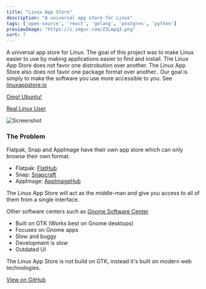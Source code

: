 ```yaml
---
title: "Linux App Store"
description: "A universal app store for Linux"
tags: ['open-source', 'react', 'golang', 'postgres', 'python']
previewImage: "https://i.imgur.com/Z3Lmpq3.png"
sort: 7
---
```


A universal app store for Linux. The goal of this project was to make Linux easier to use by making applications easier to find and install. The Linux App Store does not favor one distrobution over another. The Linux App Store also does not favor one package format over another.. Our goal is simply to make the software you use more accessible to you. See [linuxappstore.io](https://linuxappstore.io/)

[Omg! Ubuntu!](https://www.omgubuntu.co.uk/2019/05/the-linux-app-store-website-lets-you-find-apps-wherever)

[Real Linux User](https://www.reallinuxuser.com/linuxappstore-io-greatly-simplifies-format-independent-discovery-of-linux-apps/)

![Screenshot](https://i.imgur.com/Z3Lmpq3.png)

### The Problem
Flatpak, Snap and AppImage have their own app store which can only browse their own format.
* Flatpak: [FlatHub](https://flathub.org/home)
* Snap: [Snapcraft](https://snapcraft.io/store)
* AppImage: [AppImageHub](https://appimage.github.io/apps/)

The Linux App Store will act as the middle-man and give you access to all of them from a single interface.

Other software centers such as [Gnome Software Center](https://wiki.gnome.org/Apps/Software)
* Built on GTK (Works best on Gnome desktops)
* Focuses on Gnome apps
* Slow and buggy
* Development is slow
* Outdated UI

The Linux App Store is not build on GTK, instead it's built on modern web technologies.

[View on GitHub](https://github.com/linuxappstore/linuxappstore)
